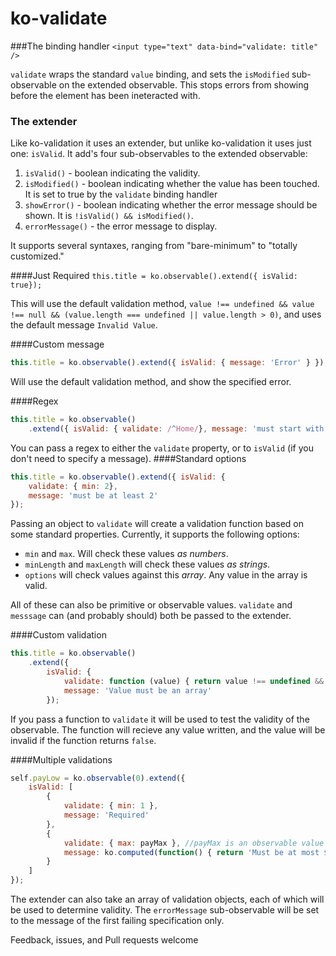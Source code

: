 ko-validate
===========

###The binding handler
`<input type="text" data-bind="validate: title" />`

`validate` wraps the standard `value` binding, and sets the `isModified` sub-observable on the extended observable. This stops errors from showing before the element has been ineteracted with.

### The extender

Like ko-validation it uses an extender, but unlike ko-validation it uses just one: `isValid`. It add's four sub-observables to the extended observable:

1. `isValid()` - boolean indicating the validity.
1. `isModified()` - boolean indicating whether the value has been touched. It is set to true by the  `validate` binding handler
1. `showError()` - boolean indicating whether the error message should be shown. It is `!isValid() && isModified()`.
1. `errorMessage()` - the error message to display.

It supports several syntaxes, ranging from "bare-minimum" to "totally customized."

####Just Required
`this.title = ko.observable().extend({ isValid: true});`

This will use the default validation method, `value !== undefined && value !== null && (value.length === undefined || value.length > 0)`, and uses the default message `Invalid Value`.

####Custom message
```javascript
this.title = ko.observable().extend({ isValid: { message: 'Error' } });
```

Will use the default validation method, and show the specified error.

####Regex
```javascript
this.title = ko.observable()
    .extend({ isValid: { validate: /^Home/}, message: 'must start with "Home"' });
```

You can pass a regex to either the `validate` property, or to `isValid` (if you don't need to specify a message).
####Standard options
```javascript
this.title = ko.observable().extend({ isValid: { 
    validate: { min: 2}, 
    message: 'must be at least 2' 
});
```

Passing an object to `validate` will create a validation function based on some standard properties. Currently, it supports the following options:

* `min` and `max`. Will check these values *as numbers*.
* `minLength` and `maxLength` will check these values *as strings*.
* `options` will check values against this *array*. Any value in the array is valid.

All of these can also be primitive or observable values. `validate` and `messsage` can (and probably should) both be passed to the extender.

####Custom validation
```javascript
this.title = ko.observable()
    .extend({ 
        isValid: { 
            validate: function (value) { return value !== undefined && value instanceof Array; },
            message: 'Value must be an array'
        });
```

If you pass a function to `validate` it will be used to test the validity of the observable. The function will recieve any value written, and the value will be invalid if the function returns `false`.

####Multiple validations
```javascript
self.payLow = ko.observable(0).extend({
    isValid: [
        {
            validate: { min: 1 },
            message: 'Required'
        },
        {
            validate: { max: payMax }, //payMax is an observable value
            message: ko.computed(function() { return 'Must be at most $' + payMax(); })
        }
    ]
});
```
    
The extender can also take an array of validation objects, each of which will be used to determine validity. The `errorMessage` sub-observable will be set to the message of the first failing specification only.

Feedback, issues, and Pull requests welcome
